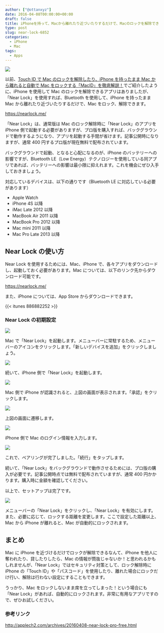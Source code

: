 ```yaml
---
author: ["@ottanxyz"]
date: 2016-04-08T00:00:00+00:00
draft: false
title: iPhoneを持って、Macから離れたり近づいたりするだけで、Macのロックを解除できるアプリ「Near Lock」
type: post
slug: near-lock-6852
categories:
  - iPhone
  - Mac
tags:
  - Apps
---
```


![](160423-571b59b9d0608-1.png)

以前、[Touch ID で Mac のロックを解除したり、iPhone を持ったまま Mac から離れると自動で Mac をロックする「MacID」を徹底解説！](/posts/2015/04/touch-id-maced-1067/)でご紹介したように、iPhone を使用して Mac のロックを解除できるアプリはありましたが、「Near Lock」を使用すれば、Bluetooth を使用して、iPhone を持ったまま Mac から離れたり近づいたりするだけで、Mac をロック、解除できます。

https://nearlock.me/

「Near Lock」は、通常版は Mac のロック解除時に「Near Lock」のアプリを iPhone 側で起動する必要がありますが、プロ版を購入すれば、バックグラウンドで動作するようになり、アプリを起動する手間が省けます。記事公開時になりますが、通常 400 円するプロ版が現在無料で配布されています。

バックグラウンドで起動、となると心配になるのが、iPhone のバッテリーへの影響ですが、Bluetooth LE（Low Energy）テクノロジーを使用している同アプリであれば、バッテリーへの影響は最小限に抑えれます。これを機会にぜひ入手しておきましょう。

対応しているデバイスは、以下の通りです（Bluetooth LE に対応している必要があります）

- Apple Watch
- iPhone 4S 以降
- iMac Late 2012 以降
- MacBook Air 2011 以降
- MacBook Pro 2012 以降
- Mac mini 2011 以降
- Mac Pro Late 2013 以降

## Near Lock の使い方

Near Lock を使用するためには、Mac、iPhone で、各々アプリをダウンロードし、起動しておく必要があります。Mac については、以下のリンク先からダウンロード可能です。

https://nearlock.me/

また、iPhone については、App Store からダウンロードできます。

{{< itunes 886882252 >}}

### Near Lock の初期設定

![](160423-571b59bdd0a25-1.png)

Mac で「Near Lock」を起動します。メニューバーに常駐するため、メニューバーのアイコンをクリックします。「新しいデバイスを追加」をクリックしましょう。

![](160423-571b59bf83fac-1.png)

続いて、iPhone 側で「Near Lock」を起動します。

![](160423-571b59cc031c6-1.png)

Mac 側で iPhone が認識されると、上図の画面が表示されます。「承認」をクリックします。

![](160423-571b59f044e5b-1.png)

上図の画面に遷移します。

![](160423-571b5a0c8f349-1.png)

iPhone 側で Mac のログイン情報を入力します。

![](160423-571b5a1a1c41b.png)

これで、ペアリングが完了しました。「続行」をタップします。

続いて、「Near Lock」をバックグラウンドで動作させるためには、プロ版の購入が必要です。記事公開時点では無料で配布されていますが、通常 400 円かかります。購入時に金額を確認してください。

以上で、セットアップは完了です。

![](160423-571b5a233faf5.png)

メニューバーの「Near Lock」をクリックし、「Near Lock」を有効にします。また、必要に応じて、ロックする距離を変更します。ここで設定した距離以上、Mac から iPhone が離れると、Mac が自動的にロックされます。

## まとめ

Mac に iPhone を近づけるだけでロックが解除できるなんて、iPhone を他人に奪われたり、貸したりしたら、Mac の情報が筒抜じゃないか！と思われるかもしれませんが、「Near Lock」ではセキュリティ対策として、ロック解除時に iPhone の「Touch ID」や「パスコード」を使用したり、離れた場合にロックだけ行い、解除は行わない設定にすることもできます。

うっかり、Mac をロックしないまま席を立ってしまった！という場合にも「Near Lock」があれば、自動的にロックされます。非常に有用なアプリですので、ぜひお試しください。

### 参考リンク

http://applech2.com/archives/20160408-near-lock-pro-free.html
